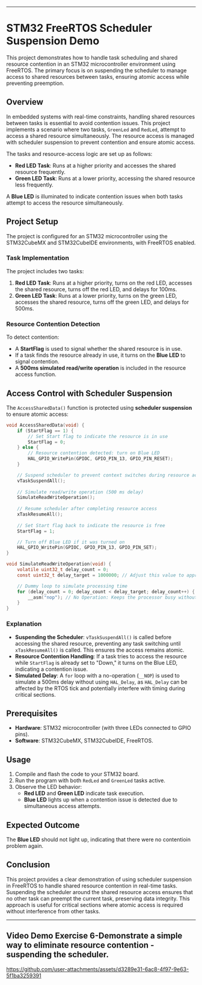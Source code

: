 
---

# STM32 FreeRTOS Scheduler Suspension Demo

This project demonstrates how to handle task scheduling and shared resource contention in an STM32 microcontroller environment using FreeRTOS. The primary focus is on suspending the scheduler to manage access to shared resources between tasks, ensuring atomic access while preventing preemption.

## Overview

In embedded systems with real-time constraints, handling shared resources between tasks is essential to avoid contention issues. This project implements a scenario where two tasks, `GreenLed` and `RedLed`, attempt to access a shared resource simultaneously. The resource access is managed with scheduler suspension to prevent contention and ensure atomic access.

The tasks and resource-access logic are set up as follows:

- **Red LED Task**: Runs at a higher priority and accesses the shared resource frequently.
- **Green LED Task**: Runs at a lower priority, accessing the shared resource less frequently.

A **Blue LED** is illuminated to indicate contention issues when both tasks attempt to access the resource simultaneously.

## Project Setup

The project is configured for an STM32 microcontroller using the STM32CubeMX and STM32CubeIDE environments, with FreeRTOS enabled. 

### Task Implementation

The project includes two tasks:

1. **Red LED Task**: Runs at a higher priority, turns on the red LED, accesses the shared resource, turns off the red LED, and delays for 100ms.
2. **Green LED Task**: Runs at a lower priority, turns on the green LED, accesses the shared resource, turns off the green LED, and delays for 500ms.

### Resource Contention Detection

To detect contention:
- A **StartFlag** is used to signal whether the shared resource is in use.
- If a task finds the resource already in use, it turns on the **Blue LED** to signal contention.
- A **500ms simulated read/write operation** is included in the resource access function.

## Access Control with Scheduler Suspension

The `AccessSharedData()` function is protected using **scheduler suspension** to ensure atomic access:

```c
void AccessSharedData(void) {
    if (StartFlag == 1) {
        // Set Start flag to indicate the resource is in use
        StartFlag = 0;
    } else {
        // Resource contention detected: turn on Blue LED
        HAL_GPIO_WritePin(GPIOC, GPIO_PIN_13, GPIO_PIN_RESET);
    }

    // Suspend scheduler to prevent context switches during resource access
    vTaskSuspendAll();
    
    // Simulate read/write operation (500 ms delay)
    SimulateReadWriteOperation();
    
    // Resume scheduler after completing resource access
    xTaskResumeAll();
    
    // Set Start flag back to indicate the resource is free
    StartFlag = 1;

    // Turn off Blue LED if it was turned on
    HAL_GPIO_WritePin(GPIOC, GPIO_PIN_13, GPIO_PIN_SET);
}

void SimulateReadWriteOperation(void) {
    volatile uint32_t delay_count = 0;
    const uint32_t delay_target = 1000000; // Adjust this value to approximate 500 ms

    // Dummy loop to simulate processing time
    for (delay_count = 0; delay_count < delay_target; delay_count++) {
        __asm("nop"); // No Operation: Keeps the processor busy without changing code behavior
    }
}
```

### Explanation

- **Suspending the Scheduler**: `vTaskSuspendAll()` is called before accessing the shared resource, preventing any task switching until `xTaskResumeAll()` is called. This ensures the access remains atomic.
- **Resource Contention Handling**: If a task tries to access the resource while `StartFlag` is already set to "Down," it turns on the Blue LED, indicating a contention issue.
- **Simulated Delay**: A `for` loop with a no-operation (`__NOP`) is used to simulate a 500ms delay without using `HAL_Delay`, as `HAL_Delay` can be affected by the RTOS tick and potentially interfere with timing during critical sections.

## Prerequisites

- **Hardware**: STM32 microcontroller (with three LEDs connected to GPIO pins).
- **Software**: STM32CubeMX, STM32CubeIDE, FreeRTOS.

## Usage

1. Compile and flash the code to your STM32 board.
2. Run the program with both `RedLed` and `GreenLed` tasks active.
3. Observe the LED behavior:
   - **Red LED** and **Green LED** indicate task execution.
   - **Blue LED** lights up when a contention issue is detected due to simultaneous access attempts.

## Expected Outcome

The **Blue LED** should not light up, indicating that there were no contentioin problem again.

## Conclusion

This project provides a clear demonstration of using scheduler suspension in FreeRTOS to handle shared resource contention in real-time tasks. Suspending the scheduler around the shared resource access ensures that no other task can preempt the current task, preserving data integrity. This approach is useful for critical sections where atomic access is required without interference from other tasks.

---

## Video Demo Exercise 6-Demonstrate a simple way to eliminate resource contention - suspending the scheduler.
https://github.com/user-attachments/assets/d3289e31-6ac8-4f97-9e63-5f1ba3259391
